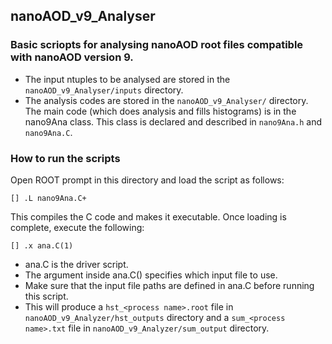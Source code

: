 ## nanoAOD_v9_Analyser
### Basic scriopts for analysing nanoAOD root files compatible with nanoAOD version 9.

- The input ntuples to be analysed are stored in the ``nanoAOD_v9_Analyser/inputs`` directory.
- The analysis codes are stored in the ``nanoAOD_v9_Analyser/`` directory. The main code (which does analysis and fills histograms) is in the nano9Ana class. This class is declared and described in ``nano9Ana.h`` and ``nano9Ana.C``.

### How to run the scripts

Open ROOT prompt in this directory and load the script as follows:

```
[] .L nano9Ana.C+
```

This compiles the C code and makes it executable. Once loading is complete, execute the following:

```
[] .x ana.C(1)
```
- ana.C is the driver script.
- The argument inside ana.C() specifies which input file to use.
- Make sure that the input file paths are defined in ana.C before running this script.
- This will produce a ``hst_<process name>.root`` file in ``nanoAOD_v9_Analyzer/hst_outputs`` directory and a ``sum_<process name>.txt`` file in ``nanoAOD_v9_Analyzer/sum_output`` directory.
